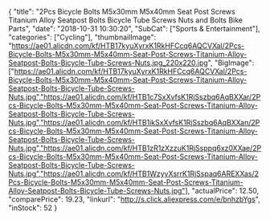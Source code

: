 {
	"title": "2Pcs Bicycle Bolts M5x30mm M5x40mm Seat Post Screws Titanium Alloy Seatpost Bolts Bicycle Tube Screws Nuts and Bolts Bike Parts",
	"date": "2018-10-31 10:30:20",
	"SubCat": ["Sports & Entertainment"],
	"categories": ["Cycling"],
	"thumbnailImage": "https://ae01.alicdn.com/kf/HTB17kyuXyrxK1RkHFCcq6AQCVXal/2Pcs-Bicycle-Bolts-M5x30mm-M5x40mm-Seat-Post-Screws-Titanium-Alloy-Seatpost-Bolts-Bicycle-Tube-Screws-Nuts.jpg_220x220.jpg",
	"BigImage": ["https://ae01.alicdn.com/kf/HTB17kyuXyrxK1RkHFCcq6AQCVXal/2Pcs-Bicycle-Bolts-M5x30mm-M5x40mm-Seat-Post-Screws-Titanium-Alloy-Seatpost-Bolts-Bicycle-Tube-Screws-Nuts.jpg","https://ae01.alicdn.com/kf/HTB1c7SxXvfsK1RjSszbq6AqBXXar/2Pcs-Bicycle-Bolts-M5x30mm-M5x40mm-Seat-Post-Screws-Titanium-Alloy-Seatpost-Bolts-Bicycle-Tube-Screws-Nuts.jpg","https://ae01.alicdn.com/kf/HTB1ikSxXvfsK1RjSszbq6AqBXXan/2Pcs-Bicycle-Bolts-M5x30mm-M5x40mm-Seat-Post-Screws-Titanium-Alloy-Seatpost-Bolts-Bicycle-Tube-Screws-Nuts.jpg","https://ae01.alicdn.com/kf/HTB1zR1zXzzuK1RjSsppq6xz0XXae/2Pcs-Bicycle-Bolts-M5x30mm-M5x40mm-Seat-Post-Screws-Titanium-Alloy-Seatpost-Bolts-Bicycle-Tube-Screws-Nuts.jpg","https://ae01.alicdn.com/kf/HTB1WzyyXsrrK1RjSspaq6AREXXas/2Pcs-Bicycle-Bolts-M5x30mm-M5x40mm-Seat-Post-Screws-Titanium-Alloy-Seatpost-Bolts-Bicycle-Tube-Screws-Nuts.jpg"],
	"actualPrice": 12.50,
	"comparePrice": 19.23,
	"linkurl": "http://s.click.aliexpress.com/e/bnhzbYgs",
	"inStock": 52
}
